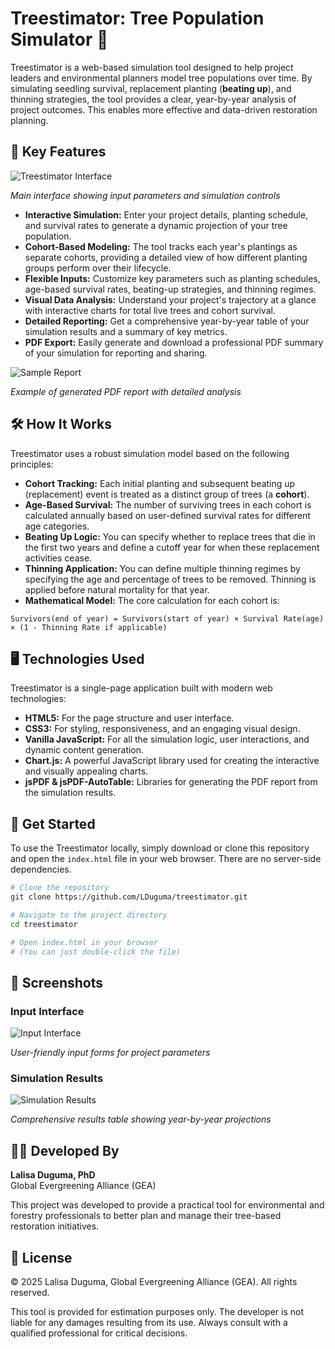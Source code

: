 # Treestimator: Tree Population Simulator 🌱

Treestimator is a web-based simulation tool designed to help project leaders and environmental planners model tree populations over time. By simulating seedling survival, replacement planting (**beating up**), and thinning strategies, the tool provides a clear, year-by-year analysis of project outcomes. This enables more effective and data-driven restoration planning.

## 🚀 Key Features

![Treestimator Interface](./interface-overview.png)

*Main interface showing input parameters and simulation controls*

* **Interactive Simulation:** Enter your project details, planting schedule, and survival rates to generate a dynamic projection of your tree population.
* **Cohort-Based Modeling:** The tool tracks each year's plantings as separate cohorts, providing a detailed view of how different planting groups perform over their lifecycle.
* **Flexible Inputs:** Customize key parameters such as planting schedules, age-based survival rates, beating-up strategies, and thinning regimes.
* **Visual Data Analysis:** Understand your project's trajectory at a glance with interactive charts for total live trees and cohort survival.
* **Detailed Reporting:** Get a comprehensive year-by-year table of your simulation results and a summary of key metrics.
* **PDF Export:** Easily generate and download a professional PDF summary of your simulation for reporting and sharing.

![Sample Report](./sample-report.png)

*Example of generated PDF report with detailed analysis*

## 🛠️ How It Works

Treestimator uses a robust simulation model based on the following principles:

* **Cohort Tracking:** Each initial planting and subsequent beating up (replacement) event is treated as a distinct group of trees (a **cohort**).
* **Age-Based Survival:** The number of surviving trees in each cohort is calculated annually based on user-defined survival rates for different age categories.
* **Beating Up Logic:** You can specify whether to replace trees that die in the first two years and define a cutoff year for when these replacement activities cease.
* **Thinning Application:** You can define multiple thinning regimes by specifying the age and percentage of trees to be removed. Thinning is applied before natural mortality for that year.
* **Mathematical Model:** The core calculation for each cohort is:

```
Survivors(end of year) = Survivors(start of year) × Survival Rate(age) × (1 - Thinning Rate if applicable)
```

## 🖥️ Technologies Used

Treestimator is a single-page application built with modern web technologies:

* **HTML5:** For the page structure and user interface.
* **CSS3:** For styling, responsiveness, and an engaging visual design.
* **Vanilla JavaScript:** For all the simulation logic, user interactions, and dynamic content generation.
* **Chart.js:** A powerful JavaScript library used for creating the interactive and visually appealing charts.
* **jsPDF & jsPDF-AutoTable:** Libraries for generating the PDF report from the simulation results.

## 📝 Get Started

To use the Treestimator locally, simply download or clone this repository and open the `index.html` file in your web browser. There are no server-side dependencies.

```bash
# Clone the repository
git clone https://github.com/LDuguma/treestimator.git

# Navigate to the project directory
cd treestimator

# Open index.html in your browser
# (You can just double-click the file)
```

## 📸 Screenshots

### Input Interface
![Input Interface](./input-interface.png)

*User-friendly input forms for project parameters*

### Simulation Results
![Simulation Results](./simulation-results.png)

*Comprehensive results table showing year-by-year projections*


## 👩‍💻 Developed By

**Lalisa Duguma, PhD**  
Global Evergreening Alliance (GEA)

This project was developed to provide a practical tool for environmental and forestry professionals to better plan and manage their tree-based restoration initiatives.

## 📜 License

© 2025 Lalisa Duguma, Global Evergreening Alliance (GEA). All rights reserved.

This tool is provided for estimation purposes only. The developer is not liable for any damages resulting from its use. Always consult with a qualified professional for critical decisions.
